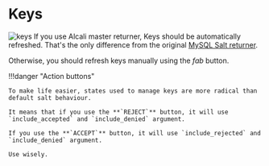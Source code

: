 # Keys

![keys](../images/keys.png)
If you use Alcali master returner, Keys should be automatically refreshed. That's the only difference from the original [MySQL Salt returner](https://docs.saltstack.com/en/latest/ref/returners/all/salt.returners.mysql.html).

Otherwise, you should refresh keys manually using the _fab_ button.

!!!danger "Action buttons"

    To make life easier, states used to manage keys are more radical than default salt behaviour.
    
    It means that if you use the **`REJECT`** button, it will use `include_accepted` and `include_denied` argument.
    
    If you use the **`ACCEPT`** button, it will use `include_rejected` and `include_denied` argument.
    
    Use wisely.
